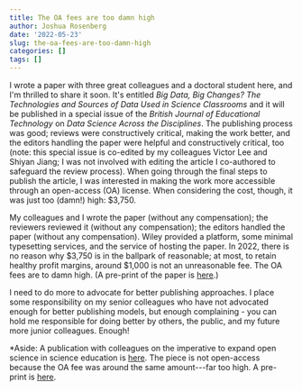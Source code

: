 ```yaml
---
title: The OA fees are too damn high
author: Joshua Rosenberg
date: '2022-05-23'
slug: the-oa-fees-are-too-damn-high
categories: []
tags: []
---
```


I wrote a paper with three great colleagues and a doctoral student here, and I'm thrilled to share it soon. It's entitled *Big Data, Big Changes? The Technologies and Sources of Data Used in Science Classrooms* and it will be published in a special issue of the *British Journal of Educational Technology* on *Data Science Across the Disciplines*. The publishing process was good; reviews were constructively critical, making the work better, and the editors handling the paper were helpful and constructively critical, too (note: this special issue is co-edited by my colleagues Victor Lee and Shiyan Jiang; I was not involved with editing the article I co-authored to safeguard the review process). 
When going through the final steps to publish the article, I was interested in making the work more accessible through an open-access (OA) license. When considering the cost, though, it was just too (damn!) high: $3,750. 

My colleagues and I wrote the paper (without any compensation); the reviewers reviewed it (without any compensation); the editors handled the paper (without any compensation). Wiley provided a platform, some minimal typesetting services, and the service of hosting the paper. In 2022, there is no reason why $3,750 is in the ballpark of reasonable; at most, to retain healthy profit margins, around $1,000 is not an unreasonable fee. The OA fees are to damn high. (A pre-print of the paper is [here](https://edarxiv.org/tv4zg/).)

I need to do more to advocate for better publishing approaches. I place some responsibility on my senior colleagues who have not advocated enough for better publishing models, but enough complaining - you can hold me responsible for doing better by others, the public, and my future more junior colleagues. Enough!

*Aside: A publication with colleagues on the imperative to expand open science in science education is [here](https://onlinelibrary.wiley.com/doi/abs/10.1002/tea.21730). The piece is not open-access because the OA fee was around the same amount---far too high. A pre-print is [here](https://osf.io/sqcn7).